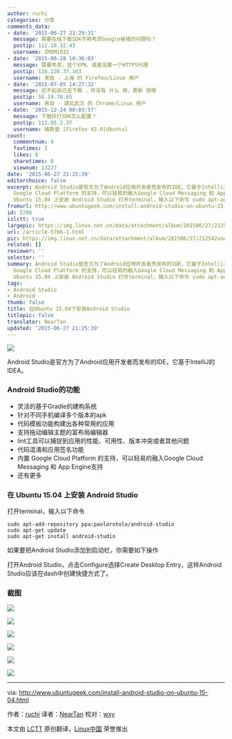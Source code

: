 ```yaml
---
author: ruchi
categories: 分享
comments_data:
- date: '2015-06-27 21:29:31'
  message: 需要在线下载SDK不用考虑Google被墙的问题吗？
  postip: 112.10.32.43
  username: ZMOM1031
- date: '2015-06-28 10:36:03'
  message: 需要考虑，挂个VPN，或者设置一个HTTPS代理
  postip: 116.226.37.163
  username: 来自 - 上海 的 Firefox/Linux 用户
- date: '2015-07-05 14:27:32'
  message: 还不如自己去下载 ，并没有 什么 用，更新 很慢
  postip: 58.19.78.65
  username: 来自 - 湖北武汉 的 Chrome/Linux 用户
- date: '2015-12-24 00:03:57'
  message: 下载好打SDK怎么配置？
  postip: 112.95.2.37
  username: 维斯堡 [Firefox 43.0|Ubuntu]
count:
  commentnum: 4
  favtimes: 2
  likes: 0
  sharetimes: 0
  viewnum: 13227
date: '2015-06-27 21:25:39'
editorchoice: false
excerpt: Android Studio是官方为了Android应用开发者而发布的IDE，它基于IntelliJ的IDEA。 Android Studio的功能   灵活的基于Gradle的建构系统   针对不同手机编译多个版本的apk   代码模板功能构建出各种常用的应用   支持拖动编辑主题的富布局编辑器   lint工具可以捕捉到应用的性能、可用性、版本冲突或者其他问题   代码混淆和应用签名功能   内置
  Google Cloud Platform 的支持，可以轻易的融入Google Cloud Messaging 和 App Engine支持   还有更多   在
  Ubuntu 15.04 上安装 Android Studio 打开terminal，输入以下命令 sudo apt-add-repo
fromurl: http://www.ubuntugeek.com/install-android-studio-on-ubuntu-15-04.html
id: 5706
islctt: true
largepic: https://img.linux.net.cn/data/attachment/album/201506/27/212542xoqt2a05iszxx5zv.png
url: /article-5706-1.html
pic: https://img.linux.net.cn/data/attachment/album/201506/27/212542xoqt2a05iszxx5zv.png.thumb.jpg
related: []
reviewer: ''
selector: ''
summary: Android Studio是官方为了Android应用开发者而发布的IDE，它基于IntelliJ的IDEA。 Android Studio的功能   灵活的基于Gradle的建构系统   针对不同手机编译多个版本的apk   代码模板功能构建出各种常用的应用   支持拖动编辑主题的富布局编辑器   lint工具可以捕捉到应用的性能、可用性、版本冲突或者其他问题   代码混淆和应用签名功能   内置
  Google Cloud Platform 的支持，可以轻易的融入Google Cloud Messaging 和 App Engine支持   还有更多   在
  Ubuntu 15.04 上安装 Android Studio 打开terminal，输入以下命令 sudo apt-add-repo
tags:
- Android Studio
- Android
thumb: false
title: 在Ubuntu 15.04下安装Android Studio
titlepic: false
translator: NearTan
updated: '2015-06-27 21:25:39'
---
```


![](/data/attachment/album/201506/27/212542xoqt2a05iszxx5zv.png)


Android Studio是官方为了Android应用开发者而发布的IDE，它基于IntelliJ的IDEA。


### Android Studio的功能


* 灵活的基于Gradle的建构系统
* 针对不同手机编译多个版本的apk
* 代码模板功能构建出各种常用的应用
* 支持拖动编辑主题的富布局编辑器
* lint工具可以捕捉到应用的性能、可用性、版本冲突或者其他问题
* 代码混淆和应用签名功能
* 内置 Google Cloud Platform 的支持，可以轻易的融入Google Cloud Messaging 和 App Engine支持
* 还有更多


### 在 Ubuntu 15.04 上安装 Android Studio


打开terminal，输入以下命令



```
sudo apt-add-repository ppa:paolorotolo/android-studio
sudo apt-get update
sudo apt-get install android-studio

```

如果要把Android Studio添加到启动栏，你需要如下操作


打开Android Studio，点击Configure选择Create Desktop Entry，这样Android Studio应该在dash中创建快捷方式了。


### 截图


![](/data/attachment/album/201506/27/212543ytqtz6i7ag46mvui.png)


![](/data/attachment/album/201506/27/212545f0qypn0nyjrrd6py.png)


![](/data/attachment/album/201506/27/212546slgfd86jdxtoqxf7.png)


![](/data/attachment/album/201506/27/212548vcoa6059u5ku5h65.png)


![](/data/attachment/album/201506/27/212550krru7b2x9wvwmd42.png)


![](/data/attachment/album/201506/27/212552iykzxymy26bs4lfy.png)




---


via: <http://www.ubuntugeek.com/install-android-studio-on-ubuntu-15-04.html>


作者：[ruchi](http://www.ubuntugeek.com/author/ubuntufix) 译者：[NearTan](https://github.com/NearTan) 校对：[wxy](https://github.com/wxy)


本文由 [LCTT](https://github.com/LCTT/TranslateProject) 原创翻译，[Linux中国](https://linux.cn/) 荣誉推出